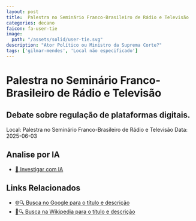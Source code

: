 ```yaml
---
layout: post
title:  Palestra no Seminário Franco-Brasileiro de Rádio e Televisão
categories: decano
faicon: fa-user-tie
image:
  path: "/assets/solid/user-tie.svg"
description: "Ator Político ou Ministro da Suprema Corte?"
tags: ['gilmar-mendes', 'Local não especificado']
---
```


# Palestra no Seminário Franco-Brasileiro de Rádio e Televisão
## Debate sobre regulação de plataformas digitais.
Local: Palestra no Seminário Franco-Brasileiro de Rádio e Televisão
Data: 2025-06-03

## Analise por IA
- [🤖 Investigar com IA](https://www.perplexity.ai/search?q=%22Gilmar%20Mendes%22%20%2B%20Palestra%20no%20Semin%C3%A1rio%20Franco-Brasileiro%20de%20R%C3%A1dio%20e%20Televis%C3%A3o%20Debate%20sobre%20regula%C3%A7%C3%A3o%20de%20plataformas%20digitais.%20Local%20n%C3%A3o%20especificado)

## Links Relacionados
- [🌐🔍 Busca no Google para o título e descrição](https://www.google.com/search?q=%22Gilmar%20Mendes%22%20%2B%20Palestra%20no%20Semin%C3%A1rio%20Franco-Brasileiro%20de%20R%C3%A1dio%20e%20Televis%C3%A3o%20Debate%20sobre%20regula%C3%A7%C3%A3o%20de%20plataformas%20digitais.%20Local%20n%C3%A3o%20especificado)
- [📖🔍 Busca na Wikipedia para o título e descrição](https://pt.wikipedia.org/w/index.php?search=%22Gilmar%20Mendes%22%20%2B%20Palestra%20no%20Semin%C3%A1rio%20Franco-Brasileiro%20de%20R%C3%A1dio%20e%20Televis%C3%A3o%20Debate%20sobre%20regula%C3%A7%C3%A3o%20de%20plataformas%20digitais.%20Local%20n%C3%A3o%20especificado)

